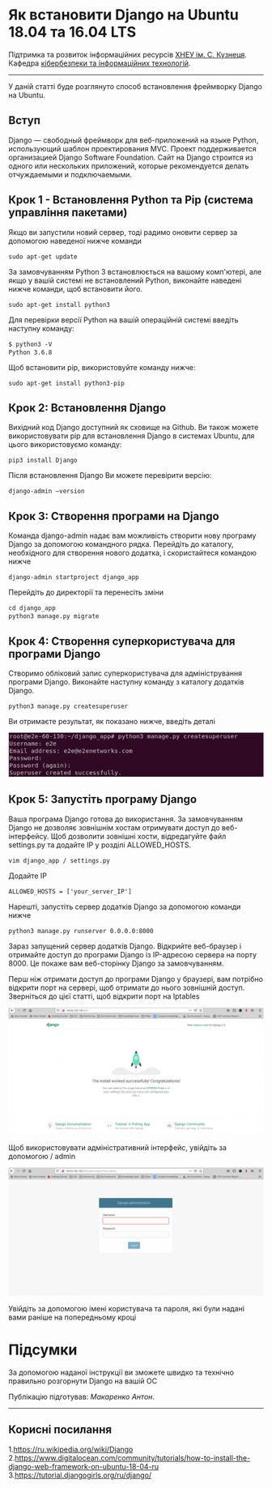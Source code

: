 # Як встановити Django на Ubuntu 18.04 та 16.04 LTS

Підтримка та розвиток інформаційних ресурсів [ХНЕУ ім. С. Кузнеця](https://www.hneu.edu.ua/). Кафедра [кібербезпеки та інформаційних технологій](http://www.kafcbit.hneu.edu.ua/).

---

У даній статті буде розглянуто способ встановлення фреймворку Django на Ubuntu.

## Вступ 

Django — свободный фреймворк для веб-приложений на языке Python, использующий шаблон проектирования MVC. Проект поддерживается организацией Django Software Foundation. Сайт на Django строится из одного или нескольких приложений, которые рекомендуется делать отчуждаемыми и подключаемыми.

## Крок 1 - Встановлення Python та Pip (cистема управління пакетами)

Якщо ви запустили новий сервер, тоді радимо оновити сервер за допомогою наведеної нижче команди

```
sudo apt-get update
```
За замовчуванням Python 3 встановлюється на вашому комп'ютері, але якщо у вашій системі не встановлений Python, виконайте наведені нижче команди, щоб встановити його.

```
sudo apt-get install python3 
```

Для перевірки версії Python на вашій операційній системі введіть наступну команду:


```
$ python3 -V
Python 3.6.8
```
Щоб встановити pip, використовуйте команду нижче:

```
sudo apt-get install python3-pip
```
## Крок 2: Встановлення Django

Вихідний код Django доступний як сховище на Github. Ви також можете використовувати pip для встановлення Django в системах Ubuntu, для цього використовуємо команду:

```
pip3 install Django
```
Після встановлення Django Ви можете перевірити версію:

```
django-admin –version
```
## Крок 3: Створення програми на Django

Команда django-admin надає вам можливість створити нову програму Django за допомогою командного рядка. Перейдіть до каталогу, необхідного для створення нового додатка, і скористайтеся командою нижче

```
django-admin startproject django_app
```
Перейдіть до директорії та перенесіть зміни
```
cd django_app
python3 manage.py migrate
```

## Крок 4: Створення суперкористувача для програми Django

Створимо обліковий запис суперкористувача для адміністрування програми Django. Виконайте наступну команду з каталогу додатків Django.
```
python3 manage.py createsuperuser
```

Ви отримаєте результат, як показано нижче, введіть деталі

![](img/7111.png)

## Крок 5: Запустіть програму Django

Ваша програма Django готова до використання. За замовчуванням Django не дозволяє зовнішнім хостам отримувати доступ до веб-інтерфейсу. Щоб дозволити зовнішні хости, відредагуйте файл settings.py та додайте IP у розділі ALLOWED_HOSTS.

```
vim django_app / settings.py
```

Додайте IP

```
ALLOWED_HOSTS = ['your_server_IP']
```

Нарешті, запустіть сервер додатків Django за допомогою команди нижче

```
python3 manage.py runserver 0.0.0.0:8000
```
Зараз запущений сервер додатків Django. Відкрийте веб-браузер і отримайте доступ до програми Django із IP-адресою сервера на порту 8000. Це покаже вам веб-сторінку Django за замовчуванням.

Перш ніж отримати доступ до програми Django у браузері, вам потрібно відкрити порт на сервері, щоб отримати до нього зовнішній доступ. Зверніться до цієї статті, щоб відкрити порт на Iptables

![](img/7112.png)

Щоб використовувати адміністративний інтерфейс, увійдіть за допомогою / admin

![](img/7113.png)

Увійдіть за допомогою імені користувача та пароля, які були надані вами раніше на попередньому кроці

# Підсумки

За допомогою наданої інструкції ви зможете швидко та технічно правильно розгорнути Django на вашій ОС

Публікацію підготував: *Макаренко Антон*.

---

## Корисні посилання

1.https://ru.wikipedia.org/wiki/Django
2.https://www.digitalocean.com/community/tutorials/how-to-install-the-django-web-framework-on-ubuntu-18-04-ru
3.https://tutorial.djangogirls.org/ru/django/




